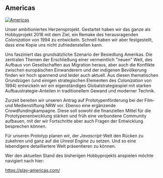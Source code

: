 ## Americas

[![Americas](https://res.cloudinary.com/kritoandthestoker/image/upload/c_limit,h_400,w_800/v1530205259/Title_01.jpg)](https://play-americas.com/)

Unser ambitioniertes Herzensprojekt. Gestartet haben wir das ganze als Hobbyprojekt 2018 mit dem Ziel, ein Remake des herausragenden *Colonization* von 1994 zu entwickeln. Schnell haben wir aber festgestellt, dass eine Kopie uns nicht zufriedenstellen kann.

Uns fasziniert das grundsätzliche Szenario der Besiedlung Amerikas. Die zentralen Themen der Erschließung einer vermeintlich "neuen" Welt, des Aufbaus von Gesellschaften aus Migration heraus, aber auch die Konflikte zwischen europäischen Einwanderern und der indigenen Bevölkerung finden wir hoch spannend und leider auch aktuell. Aus diesen thematischen Grundzügen (und einigen strategischen Elementen des *Colonization* von 1994) entwickeln wir ein eigenständiges Globalstrategiespiel mit starken Aufbaustrategie-Anteilen in traditionellem Gewand und moderner Technik.

Zurzeit bereiten wir unseren Antrag auf Prototypenförderung bei der Film- und Medienstiftung NRW vor. Ebenso eine ergänzende Crowdfundingkampagne. Diese soll sowohl die finanziellen Mittel für die Prototypenentwicklung stärken und früh eine verbundene Community aufbauen, mit der wir Fortschritte aber auch Fragen der Entwicklung besprechen können.

Für unseren Prototyp planen wir, der *Javascript*-Welt den Rücken zu zukehren und ganz auf die *Unreal Engine* zu setzen. Und so eine lebendigere detailliertere Welt präsentieren zu können.

Wer den aktuellen Stand des bisherigen Hobbyprojekts anspielen möchte navigiert nach hier:

<https://play-americas.com/>

